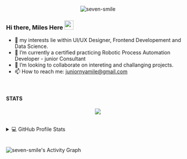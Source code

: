 <!--
**seven-smile/seven-smile** is a ✨ _special_ ✨ repository because its `README.md` (this file) appears on your GitHub profile.

Here are some ideas to get you started:

- 🔭 I’m currently working on ...
- 🌱 I’m currently learning ...
- 👯 I’m looking to collaborate on ...
- 🤔 I’m looking for help with ...
- 💬 Ask me about ...
- 📫 How to reach me: ...
- 😄 Pronouns: ...
- ⚡ Fun fact: ...
-->

<p align="center"> <img src="https://komarev.com/ghpvc/?username=seven-smile&label=Profile%20views&color=0e75b6&style=flat" alt="seven-smile" /> </p>

### Hi there, Miles Here <img src="https://media.giphy.com/media/hvRJCLFzcasrR4ia7z/giphy.gif" width="25px">

- 👀 my interests lie within UI/UX Designer, Frontend Developement and Data Science.
- 🌱 I’m currently a certified practicing Robotic Process Automation Developer - junior Consultant
- 💞 I’m looking to collaborate on intereting and challanging projects.
- 📫 How to reach me: juniornyamile@gmail.com

<br />

#### STATS
<a href="https://github.com/seven-smile">
  
</a>

<p align="center">
<img src="https://github-readme-streak-stats.herokuapp.com/?user=seven-smile&theme=prussian">
</p>
<br />

<!-- GitHub Profile Summary -->
<details> 
  <summary>💻 GitHub Profile Stats</summary>
  <br/>
    <a href="https://github.com/anuraghazra/github-readme-stats"><img alt="seven-smile's Github Stats" src="https://denvercoder1-github-readme-stats.vercel.app/api/?username=seven-smile&show_icons=true&count_private=true&theme=prussian&hide_border=true" height="192px"/></a>
  <a href="https://github.com/anuraghazra/github-readme-stats"><img src="https://github-readme-stats.vercel.app/api/top-langs/?username=seven-smile&layout=compact&theme=prussian&count_private=true&langs_count=10" height=192px /></a>
  <br/>
  <b>Note:</b> Top languages is only a metric of the languages my public code consists of and doesn't reflect experience or skill level.
</details>
<br />
<br />

<!-- Activity graph -->
<img alt="seven-smile's Activity Graph" src="https://denvercoder1-activity-graph.herokuapp.com/graph/?username=seven-smile&theme=prussian&bg_color=1F222E&color=F8D866&line=F85D7F&point=FFFFFF&hide_border=true" />
